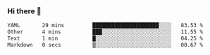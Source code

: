 ### Hi there 👋

<!--
**urzz/urzz** is a ✨ _special_ ✨ repository because its `README.md` (this file) appears on your GitHub profile.

Here are some ideas to get you started:

- 🔭 I’m currently working on ...
- 🌱 I’m currently learning ...
- 👯 I’m looking to collaborate on ...
- 🤔 I’m looking for help with ...
- 💬 Ask me about ...
- 📫 How to reach me: ...
- 😄 Pronouns: ...
- ⚡ Fun fact: ...
-->

<!--START_SECTION:waka-->

```txt
YAML       29 mins         █████████████████████░░░░   83.53 %
Other      4 mins          ███░░░░░░░░░░░░░░░░░░░░░░   11.55 %
Text       1 min           █░░░░░░░░░░░░░░░░░░░░░░░░   04.25 %
Markdown   0 secs          ▒░░░░░░░░░░░░░░░░░░░░░░░░   00.67 %
```

<!--END_SECTION:waka-->
